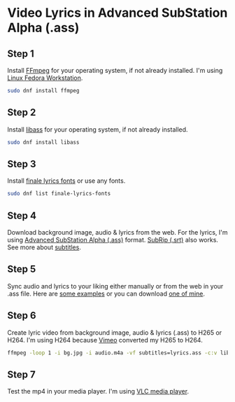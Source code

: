# Video Lyrics in Advanced SubStation Alpha (.ass)

## Step 1
Install [FFmpeg](https://ffmpeg.org/) for your operating system, if not already installed. I'm using [Linux Fedora Workstation](https://getfedora.org).
```bash
sudo dnf install ffmpeg
```

## Step 2
Install [libass](https://github.com/libass/libass) for your operating system, if not already installed.
```bash
sudo dnf install libass
```

## Step 3
Install [finale lyrics fonts](https://packages.fedoraproject.org/pkgs/makemusic-finale-fonts/finale-lyrics-fonts/) or use any fonts.
```bash
sudo dnf list finale-lyrics-fonts
```

## Step 4
Download background image, audio & lyrics from the web. For the lyrics, I'm using [Advanced SubStation Alpha (.ass)](https://github.com/jfcherng-sublime/ST-ASS) format. [SubRip (.srt)](https://en.wikipedia.org/wiki/SubRip) also works. See more about [subtitles](https://www.matroska.org/technical/subtitles.html).

## Step 5
Sync audio and lyrics to your liking either manually or from the web in your .ass file. Here are [some examples](https://hhsprings.bitbucket.io/docs/programming/examples/ﬀmpeg/subtitle/ass.html) or you can download [one of mine](https://github.com/mcarlos101/Lyrics/blob/main/1980s/Metal/Megadeth/Megadeth-The-Conjuring-Lyrics.ass).

## Step 6
Create lyric video from background image, audio & lyrics (.ass) to H265 or H264. I'm using H264 because [Vimeo](https://vimeo.com/watch) converted my H265 to H264.
```bash
ffmpeg -loop 1 -i bg.jpg -i audio.m4a -vf subtitles=lyrics.ass -c:v libx265 -c:a copy -shortest video-lyrics.mp4
```

## Step 7
Test the mp4 in your media player. I'm using [VLC media player](https://www.videolan.org/).

